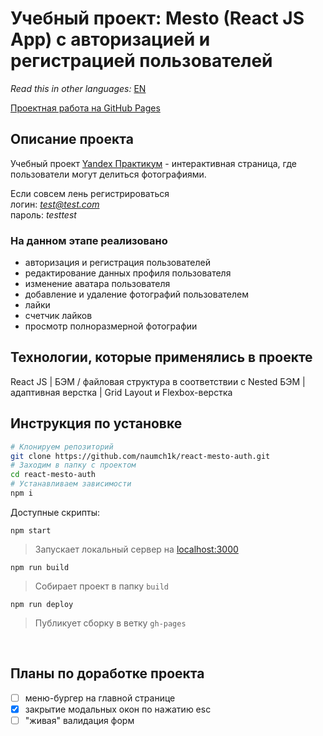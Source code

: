 # Учебный проект: Mesto (React JS App) с авторизацией и регистрацией пользователей

*Read this in other languages:* [EN](https://github.com/naumch1k/react-mesto-auth/blob/main/README.md) 

[Проектная работа на GitHub Pages](https://naumch1k.github.io/react-mesto-auth/)

## Описание проекта
Учебный проект [Yandex Практикум](https://praktikum.yandex.ru/web/ "Курс Веб-разработчик") - интерактивная страница, где пользователи могут делиться фотографиями.

Если совсем лень регистрироваться <br/>
логин: *test@test.com*  
пароль: *testtest*

### На данном этапе реализовано
* авторизация и регистрация пользователей
* редактирование данных профиля пользователя
* изменение аватара пользователя
* добавление и удаление фотографий пользователем
* лайки
* счетчик лайков
* просмотр полноразмерной фотографии

## Технологии, которые применялись в проекте
React JS | БЭМ / файловая структура в соответствии с Nested БЭМ | адаптивная верстка | Grid Layout и Flexbox-верстка

## Инструкция по установке

```bash
# Клонируем репозиторий
git clone https://github.com/naumch1k/react-mesto-auth.git
# Заходим в папку с проектом
cd react-mesto-auth
# Устанавливаем зависимости
npm i
```
Доступные скрипты:

`npm start`

> Запускает локальный сервер на [localhost:3000](http://localhost:3000)

`npm run build`

> Собирает проект в папку `build`

`npm run deploy`

> Публикует сборку в ветку `gh-pages`

<br>

## Планы по доработке проекта
- [ ] меню-бургер на главной странице
- [x] закрытие модальных окон по нажатию esc
- [ ] "живая" валидация форм
